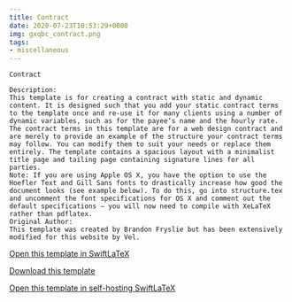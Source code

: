 ```yaml
---
title: Contract
date: 2020-07-23T10:53:29+0000
img: gxqbc_contract.png
tags:
- miscellaneous
---
```

```
Contract

Description:
This template is for creating a contract with static and dynamic content. It is designed such that you add your static contract terms to the template once and re-use it for many clients using a number of dynamic variables, such as for the payee’s name and the hourly rate. The contract terms in this template are for a web design contract and are merely to provide an example of the structure your contract terms may follow. You can modify them to suit your needs or replace them entirely. The template contains a spacious layout with a minimalist title page and tailing page containing signature lines for all parties.
Note: If you are using Apple OS X, you have the option to use the Hoefler Text and Gill Sans fonts to drastically increase how good the document looks (see example below). To do this, go into structure.tex and uncomment the font specifications for OS X and comment out the default specifications – you will now need to compile with XeLaTeX rather than pdflatex.
Original Author:
This template was created by Brandon Fryslie but has been extensively modified for this website by Vel.
```
[Open this template in SwiftLaTeX](https://www.swiftlatex.com/project.html?import=https://swiftlatex.github.io/LaTeXBoilerPlate/zips/kneda_contract.zip&import_name=Contract)

[Download this template](https://swiftlatex.github.io/LaTeXBoilerPlate/zips/kneda_contract.zip)

[Open this template in self-hosting SwiftLaTeX](http://localhost:3011/project.html?import=https://swiftlatex.github.io/LaTeXBoilerPlate/zips/kneda_contract.zip&import_name=Contract)

